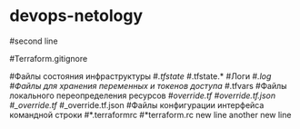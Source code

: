 # devops-netology
#second line

#Terraform.gitignore

#Файлы состояния инфраструктуры
#*.tfstate
#*.tfstate.*
#Логи
#*.log
#Файлы для хранения переменных и токенов доступа
#*.tfvars
#Файлы локального переопределения ресурсов
#*override.tf
#*override.tf.json
#*_override.tf
#*_override.tf.json
#Файлы конфигурации интерфейса командной строки
#*.terraformrc
#*terraform.rc
new line
another new line
